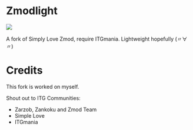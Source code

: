 # Zmodlight

![](https://i.imgur.com/V2PyZtz.png)

A fork of Simply Love Zmod, require ITGmania.
Lightweight hopefully (〃∀〃)

# Credits

This fork is worked on myself.

Shout out to ITG Communities:

* Zarzob, Zankoku and Zmod Team
* Simple Love
* ITGmania
